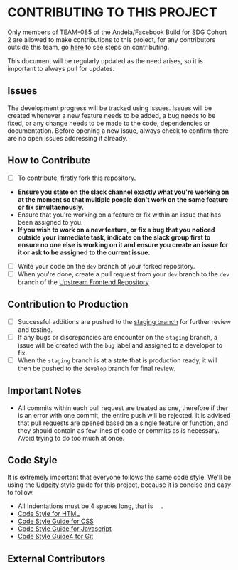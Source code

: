 # CONTRIBUTING TO THIS PROJECT

Only members of TEAM-085 of the Andela/Facebook Build for SDG Cohort 2 are allowed to make contributions to this project, for any contributors outside this team, go [here](#external-contributors) to see steps on contributing.

This document will be regularly updated as the need arises, so it is important to always pull for updates.

## Issues

The development progress will be tracked using issues. Issues will be created whenever a new feature needs to be added, a bug needs to be fixed, or any change needs to be made to the code, dependencies or documentation. Before opening a new issue, always check to confirm there are no open issues addressing it already.

## How to Contribute

- [ ] To contribute, firstly fork this repository.
- **Ensure you state on the slack channel exactly what you're working on at the moment so that multiple people don't work on the same feature or fix simultaenously.**
- Ensure that you're working on a feature or fix within an issue that has been assigned to you.
- **If you wish to work on a new feature, or fix a bug that you noticed outside your immediate task, indicate on the slack group first to ensure no one else is working on it and ensure you create an issue for it or ask to be assigned to the current issue.**
- [ ] Write your code on the `dev` branch of your forked repository.
- [ ] When you're done, create a pull request from your `dev` branch to the `dev` branch of the [Upstream Frontend Repository](https://github.com/BuildForSDGCohort2/Team-085-Frontend/tree/dev)

## Contribution to Production
- [ ] Successful additions are pushed to the [staging branch](https://github.com/BuildForSDGCohort2/Team-085-Frontend/tree/staging) for further review and testing.
- [ ] If any bugs or discrepancies are encounter on the `staging` branch, a issue will be created with the `bug` label and assigned to a developer to fix.
- [ ] When the `staging` branch is at a state that is production ready, it will then be pushed to the `develop` branch for final review.

## Important Notes

- All commits within each pull request are treated as one, therefore if ther is an error with one commit, the entire push will be rejected. It is advised that pull requests are opened based on a single feature or function, and they should contain as few lines of code or commits as is necessary. Avoid trying to do too much at once.

## Code Style
It is extremely important that everyone follows the same code style. We'll be using the [Udacity](udacity.com) style guide for this project, because it is concise and easy to follow.

- All Indentations must be 4 spaces long, that is `  `.
- [Code Style for HTML](http://udacity.github.io/frontend-nanodegree-styleguide/index.html)
- [Code Style Guide for CSS](http://udacity.github.io/frontend-nanodegree-styleguide/css.html)
- [Code Style Guide for Javascript](http://udacity.github.io/frontend-nanodegree-styleguide/javascript.html)
- [Code Style Guide4 for Git](https://udacity.github.io/git-styleguide/)

## External Contributors
